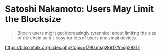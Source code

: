 # Satoshi Nakamoto: Users May Limit the Blocksize

> Bitcoin users might get increasingly tyrannical about limiting the size of the chain so it's easy for lots of users and small devices.

https://bitcointalk.org/index.php?topic=1790.msg28917#msg28917
